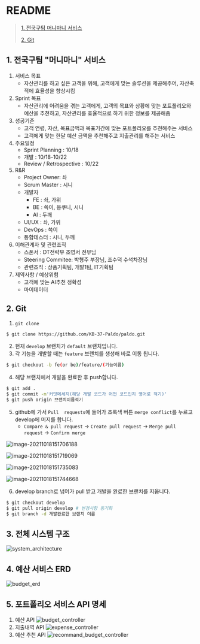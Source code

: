 # README

> [1. 전국구팀 머니마니 서비스](#1.-전국구팀-"머니마니"-서비스)
>
> [2. Git](#2.-Git)

## 1. 전국구팀 "머니마니" 서비스

1. 서비스 목표
    - 자산관리를 하고 싶은 고객을 위해, 고객에게 맞는 솔루션을 제공해주어, 자산축적에 효율성을 향상시킴
2. Sprint 목표
    - 자산관리에 어려움을 겪는 고객에게, 고객의 목표와 상황에 맞는 포트폴리오와 예산을 추천하고, 자산관리를 효율적으로 하기 위한 정보를 제공해줌
3. 성공기준
    - 고객 연령, 자산, 목표금액과 목표기간에 맞는 포트폴리오를 추천해주는 서비스
    - 고객에게 맞는 한달 예산 금액을 추천해주고 지출관리를 해주는 서비스
4. 주요일정
    - Sprint Planning : 10/18
    - 개발 : 10/18-10/22
    - Review / Retrospective : 10/22
5. R&R
    - Project Owner: 솨
    - Scrum Master : 시니
    - 개발자
        - FE : 솨, 가위
        - BE : 쓱이, 옹쿠니, 시니
        - AI : 두깨
    - UI/UX : 솨, 가위
    - DevOps : 쓱이
    - 통합테스터 : 시니, 두깨
6. 이해관계자 및 관련조직
    - 스폰서 : DT전략부 조영서 전무님
    - Steering Commitee: 박형주 부장님, 조수덕 수석차장님
    - 관련조직 : 상품기획팀, 개발1팀, IT기획팀
7. 제약사항 / 예상위험
    - 고객에 맞는 AI추천 정확성
    - 마이데이터



## 2. Git

1. `git clone`

```sh
$ git clone https://github.com/KB-37-Paldo/paldo.git
```

2. 현재 `develop` 브랜치가 `default` 브랜치입니다.
3. 각 기능을 개발할 때는 `feature` 브랜치를 생성해 바로 이동 됩니다.

```sh
$ git checkout -b fe(or be)/feature/(기능이름)
```

4. 해당 브랜치에서 개발을 완료한 후 push합니다.

```sh
$ git add .
$ git commit -m'커밋메세지(해당 개발 코드가 어떤 코드인지 영어로 적기)'
$ git push origin 브랜치이름적기
```

5. github에 가서 `Pull  requests`에 들어가 초록색 버튼 `merge conflict`를 누르고 develop에 머지를 합니다.
    - `Compare & pull request` -> `Create pull request` -> `Merge pull request` -> `Confirm merge`

![image-20211018151706188](README.assets/image-20211018151706188.png)

![image-20211018151719069](README.assets/image-20211018151719069.png)

![image-20211018151735083](README.assets/image-20211018151735083.png)

![image-20211018151744668](README.assets/image-20211018151744668.png)

6. develop branch로 넘어가 pull 받고 개발을 완료한 브랜치를 지웁니다.

```sh
$ git checkout develop
$ git pull origin develop # 변경사항 동기화
$ git branch -d 개발완료한 브랜치 이름
```

## 3. 전체 시스템 구조

![system_architecture](README.assets/system_architecture.png)


## 4. 예산 서비스 ERD

![budget_erd](README.assets/budget_erd.png)


## 5. 포트폴리오 서비스 API 명세

1) 예산 API
   ![budget_controller](README.assets/budget_controller.png)
2) 지출내역 API
   ![expense_controller](README.assets/expense_contoller.png)
3) 예산 추천 API
   ![recommand_budget_controller](README.assets/recommand_budget_controller.png)
